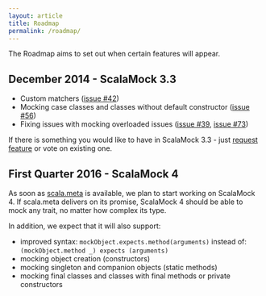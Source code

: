 ```yaml
---
layout: article
title: Roadmap
permalink: /roadmap/
---
```


The Roadmap aims to set out when certain features will appear. 

## December 2014 - ScalaMock 3.3
* Custom matchers ([issue #42](https://github.com/paulbutcher/ScalaMock/issues/42))
* Mocking case classes and classes without default constructor ([issue #56](https://github.com/paulbutcher/ScalaMock/issues/56))
* Fixing issues with mocking overloaded issues ([issue #39](https://github.com/paulbutcher/ScalaMock/issues/39), [issue #73](https://github.com/paulbutcher/ScalaMock/issues/73))

If there is something you would like to have in ScalaMock 3.3 - just [request feature](https://github.com/paulbutcher/ScalaMock/issues/) or vote on existing one.

## First Quarter 2016 - ScalaMock 4

As soon as [scala.meta](http://scalameta.org/) is available, we plan to start working on ScalaMock 4. If scala.meta delivers on its promise, ScalaMock 4 should be able to mock any trait, no matter how complex its type.

In addition, we expect that it will also support:

* improved syntax: `mockObject.expects.method(arguments)` instead of: `(mockObject.method _) expects (arguments)`
* mocking object creation (constructors)
* mocking singleton and companion objects (static methods)
* mocking final classes and classes with final methods or private constructors

